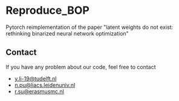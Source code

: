 # Reproduce_BOP
Pytorch reimplementation of the paper "latent weights do not exist: rethinking binarized neural network optimization"
## Contact
If you have any problem about our code, feel free to contact

 - y.li-19@tudelft.nl
 - n.pu@liacs.leidenuniv.nl
 - r.su@erasmusmc.nl
